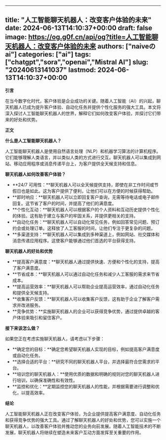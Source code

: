 
---
title: "人工智能聊天机器人：改变客户体验的未来"
date: 2024-06-13T14:10:37+00:00
draft: false
image: https://og.g0f.cn/api/og?title=人工智能聊天机器人：改变客户体验的未来
authors: ["naiveのai"]
categories: ["ai"]
tags: ["chatgpt","sora","openai","Mistral AI"]
slug: "20240613141037"
lastmod: 2024-06-13T14:10:37+00:00
---
**引言**

在当今数字化时代，客户体验是企业成功的关键。随着人工智能（AI）的兴起，聊天机器人已成为提升客户体验、自动化任务并提供个性化服务的强大工具。本文将深入探讨人工智能聊天机器人的世界，解释它们如何改变客户体验，并探讨它们带来的好处和优势。

**正文**

**什么是人工智能聊天机器人？**

人工智能聊天机器人是使用自然语言处理（NLP）和机器学习算法的计算机程序。它们能够理解人类语言，并以类似人类的方式进行交互。聊天机器人可以集成到网站、移动应用程序或消息传递平台上，为客户提供全天候支持和信息。

**聊天机器人如何改善客户体验？**

* **24/7 可用性：**聊天机器人可以全天候提供支持，即使在非工作时间或节假日也是如此。这为客户提供了便利，让他们可以在方便的时候获得帮助。
* **即时响应：**聊天机器人可以立即回复客户查询，无需等待电话或电子邮件回复。这节省了客户的时间，并提高了他们的满意度。
* **个性化互动：**聊天机器人可以根据客户的个人资料和互动历史提供个性化的体验。这有助于建立与客户的牢固关系，并提供更相关的支持。
* **自动化任务：**聊天机器人可以自动化常见任务，例如回答常见问题、预订约会或处理订单。这释放了人工客服的时间，让他们专注于更复杂的问题。
* **多渠道支持：**聊天机器人可以集成到多种渠道上，例如网站、社交媒体和消息传递应用程序。这使客户能够通过他们首选的平台获得支持。

**聊天机器人的好处和优势**

* **提高客户满意度：**聊天机器人通过提供快速、方便和个性化的支持，提高了客户满意度。
* **节省成本：**聊天机器人可以通过自动化任务和减少人工客服的需求来节省成本。
* **提高运营效率：**聊天机器人可以帮助企业提高运营效率，通过自动化任务和提供全天候支持。
* **收集客户反馈：**聊天机器人可以收集客户反馈，这有助于企业了解客户需求并改进服务。
* **竞争优势：**实施聊天机器人的企业可以获得竞争优势，通过提供卓越的客户体验来吸引和留住客户。

**接下来该怎么做？**

如果您正在考虑实施聊天机器人，请考虑以下步骤：

* **确定您的目标：**确定您希望聊天机器人实现的目标，例如提高客户满意度或自动化任务。
* **选择合适的平台：**研究不同的聊天机器人平台，并选择最符合您需求的平台。
* **培训您的聊天机器人：**使用优质的数据和明确的规则对您的聊天机器人进行培训，以确保准确性和有效性。
* **监控和优化：**定期监控您的聊天机器人的性能，并根据需要进行调整和优化，以提高效率。

**结论**

人工智能聊天机器人正在改变客户体验，为企业提供提高客户满意度、自动化任务和获得竞争优势的强大工具。通过了解聊天机器人的好处和优势，您可以实施一个聊天机器人，以改善客户体验并推动您的业务向前发展。随着人工智能技术的不断发展，聊天机器人将继续在塑造未来客户互动方面发挥至关重要的作用。